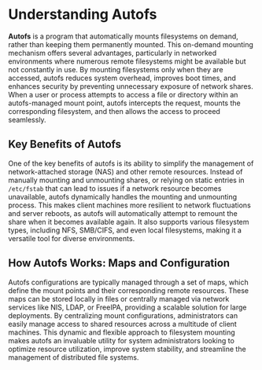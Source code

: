 # Understanding Autofs

**Autofs** is a program that automatically mounts filesystems on demand, rather than keeping them permanently mounted. This on-demand mounting mechanism offers several advantages, particularly in networked environments where numerous remote filesystems might be available but not constantly in use. By mounting filesystems only when they are accessed, autofs reduces system overhead, improves boot times, and enhances security by preventing unnecessary exposure of network shares. When a user or process attempts to access a file or directory within an autofs-managed mount point, autofs intercepts the request, mounts the corresponding filesystem, and then allows the access to proceed seamlessly.

## Key Benefits of Autofs

One of the key benefits of autofs is its ability to simplify the management of network-attached storage (NAS) and other remote resources. Instead of manually mounting and unmounting shares, or relying on static entries in `/etc/fstab` that can lead to issues if a network resource becomes unavailable, autofs dynamically handles the mounting and unmounting process. This makes client machines more resilient to network fluctuations and server reboots, as autofs will automatically attempt to remount the share when it becomes available again. It also supports various filesystem types, including NFS, SMB/CIFS, and even local filesystems, making it a versatile tool for diverse environments.

## How Autofs Works: Maps and Configuration

Autofs configurations are typically managed through a set of maps, which define the mount points and their corresponding remote resources. These maps can be stored locally in files or centrally managed via network services like NIS, LDAP, or FreeIPA, providing a scalable solution for large deployments. By centralizing mount configurations, administrators can easily manage access to shared resources across a multitude of client machines. This dynamic and flexible approach to filesystem mounting makes autofs an invaluable utility for system administrators looking to optimize resource utilization, improve system stability, and streamline the management of distributed file systems.
